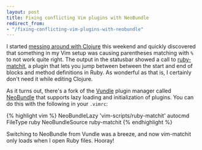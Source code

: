 ```yaml
---
layout: post
title: Fixing conflicting Vim plugins with NeoBundle
redirect_from:
- "/fixing-conflicting-vim-plugins-with-neobundle"
---
```


I started [messing around with Clojure](http://www.braveclojure.com/) this weekend and quickly discovered that something in my Vim setup was causing parentheses matching with `%` to not work quite right. The output in the statusbar showed a call to [ruby-matchit](https://github.com/vim-scripts/ruby-matchit), a plugin that lets you jump between between the start and end of blocks and method definitions in Ruby. As wonderful as that is, I certainly don't need it while editing Clojure.

As it turns out, there's a fork of the [Vundle](https://github.com/gmarik/Vundle.vim) plugin manager called [NeoBundle](https://github.com/Shougo/neobundle.vim) that supports lazy loading and initialization of plugins. You can do this with the following in your `.vimrc`:

{% highlight vim %}
NeoBundleLazy 'vim-scripts/ruby-matchit'
autocmd FileType ruby NeoBundleSource ruby-matchit
{% endhighlight %}

Switching to NeoBundle from Vundle was a breeze, and now vim-matchit only loads when I open Ruby files. Hooray!
